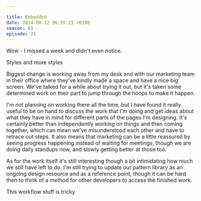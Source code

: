 ```yaml
---

title: Embedded
date: 2014-08-12 06:55:23 +0100
season: 01
episode: 21
---
```


Wow - I missed a week and didn't even notice.

Styles and more styles

Biggest change is working away from my desk and with our marketing team in their office where they've kindly made a space and have a nice big screen. We've talked for a while about trying it out, but it's taken some determined work on their part to jump through the hoops to make it happen.

I'm not planning on working there all the time, but I have found it really useful to be on hand to discuss the work that I'm doing and get ideas about what they have in mind for different parts of the pages I'm designing. It's certainly better than independently working on things and then coming together, which can mean we've misunderstood each other and have to retrace out steps. It also means that marketing can be a little reassured by seeing progress happening instead of waiting for meetings, though we are doing daily standups now, and slowly getting better at those too.

As for the work itself it's still interesting though a bit intimidating how much we still have left to do. I'm still trying to update our pattern library as an ongoing design resource and as a reference point, though it can be hard then to think of a method for other developers to access the finished work.

This workflow stuff is tricky
